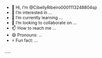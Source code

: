 - 👋 Hi, I’m @CibellyRibeiro0001113248804sp
- 👀 I’m interested in ...
- 🌱 I’m currently learning ...
- 💞️ I’m looking to collaborate on ...
- 📫 How to reach me ...
- 😄 Pronouns: ...
- ⚡ Fun fact: ...

<!---
CibellyRibeiro0001113248804sp/CibellyRibeiro0001113248804sp is a ✨ special ✨ repository because its `README.md` (this file) appears on your GitHub profile.
You can click the Preview link to take a look at your changes.
--->
.....
